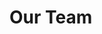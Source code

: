 # Our Team

<VPTeamMembers size="small" :members="members" />

<script setup>
import { VPTeamMembers } from 'vitepress/theme'

const members = [
  // https://github.com/vuejs/vitepress/issues/738
  // When finished, change opschneckles "twitter" to a web icon

  {
    avatar: 'https://avatars.githubusercontent.com/u/69014593?size=100',
    name: 'FrederoxDev',
    title: 'Project Lead',
    links: [
      { icon: 'github', link: 'https://github.com/FrederoxDev' },
      { icon: 'twitter', link: 'https://twitter.com/FrederoxDev' }
    ]
  },
  {
    avatar: "https://avatars.githubusercontent.com/u/80198925?size=100",
    name: "opschnecke",
    title: "German Translations",
    links: [
      { icon: "github", link: "https://github.com/opschnecke" }
    ]
  },
  {
    avatar: "https://avatars.githubusercontent.com/u/109596011?size=100",
    name: "Fawn24",
    title: "French Translations",
    links: [
      { icon: "github", link: "https://github.com/Fawn24" },
    ]
  },
  {
    avatar: "https://avatars.githubusercontent.com/u/109593841?size=100",
    name: "Sonichec0",
    title: "Russian Translations",
    links: [
      { icon: "github", link: "https://github.com/Sonichec0" },
    ]
  },
  {
    avatar: "https://cdn.discordapp.com/avatars/740594647461658697/9c947d74fb918f0340f3fe446954c6f2.webp?size=100",
    name: "Kurama",
    title: "Italian Translations"
  }
]
</script>
